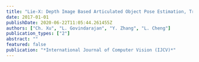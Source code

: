 ```yaml
---
title: "Lie-X: Depth Image Based Articulated Object Pose Estimation, Tracking, and Action Recognition on Lie Groups"
date: 2017-01-01
publishDate: 2020-06-22T11:05:44.261455Z
authors: ["Ch. Xu", "L. Govindarajan", "Y. Zhang", "L. Cheng"]
publication_types: ["2"]
abstract: ""
featured: false
publication: "*International Journal of Computer Vision (IJCV)*"
---
```


